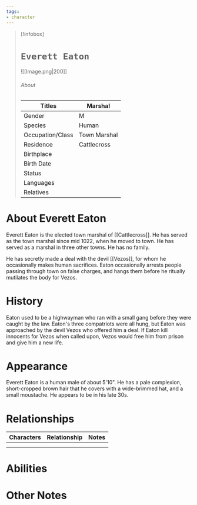 ```yaml
---
tags:
- character
---
```

> [!infobox]
> # `Everett Eaton`
> ![[Image.png|200]]
> ###### About
> | Titles | Marshal |
> | ---- | ---- |
> | Gender | M |
> | Species | Human |
> | Occupation/Class | Town Marshal |
> | Residence | Cattlecross |
> | Birthplace |  |
> | Birth Date |   |
> | Status |  |
> | Languages |  |
> | Relatives |   |
# About Everett Eaton
Everett Eaton is the elected town marshal of [[Cattlecross]]. He has served as the town marshal since mid 1022, when he moved to town. He has served as a marshal in three other towns. He has no family.

He has secretly made a deal with the devil [[Vezos]], for whom he occasionally makes human sacrifices. Eaton occasionally arrests people passing through town on false charges, and hangs them before he ritually mutilates the body for Vezos.

# History
Eaton used to be a highwayman who ran with a small gang before they were caught by the law. Eaton's three compatriots were all hung, but Eaton was approached by the devil Vezos who offered him a deal. If Eaton kill innocents for Vezos when called upon, Vezos would free him from prison and give him a new life.

# Appearance
Everett Eaton is a human male of about 5'10". He has a pale complexion, short-cropped brown hair that he covers with a wide-brimmed hat, and a small moustache. He appears to be in his late 30s.

# Relationships
| Characters | Relationship | Notes |
| ---------- | ------------ | ----- |
|            |              |       |
|            |              |       |

# Abilities



# Other Notes
